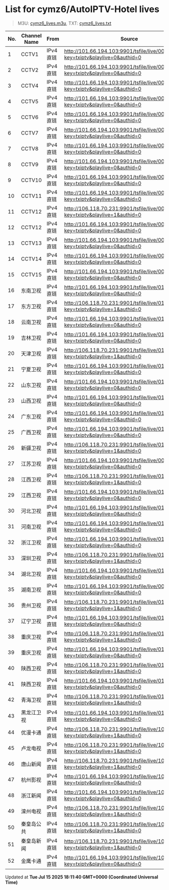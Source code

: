 # List for **cymz6/AutoIPTV-Hotel lives**

> M3U: [cymz6_lives.m3u](/cymz6_lives.m3u), TXT: [cymz6_lives.txt](/txt/cymz6_lives.txt)

| No. | Channel Name | From | Source |
| --- | ------------ | ---- | ------ |
| 1 | CCTV1 | IPv4 直链 | <http://101.66.194.103:9901/tsfile/live/0001_1.m3u8?key=txiptv&playlive=0&authid=0> |
| 2 | CCTV2 | IPv4 直链 | <http://101.66.194.103:9901/tsfile/live/0002_1.m3u8?key=txiptv&playlive=0&authid=0> |
| 3 | CCTV4 | IPv4 直链 | <http://101.66.194.103:9901/tsfile/live/0004_1.m3u8?key=txiptv&playlive=0&authid=0> |
| 4 | CCTV5 | IPv4 直链 | <http://101.66.194.103:9901/tsfile/live/0005_1.m3u8?key=txiptv&playlive=0&authid=0> |
| 5 | CCTV6 | IPv4 直链 | <http://101.66.194.103:9901/tsfile/live/0006_1.m3u8?key=txiptv&playlive=0&authid=0> |
| 6 | CCTV7 | IPv4 直链 | <http://101.66.194.103:9901/tsfile/live/0007_1.m3u8?key=txiptv&playlive=0&authid=0> |
| 7 | CCTV8 | IPv4 直链 | <http://101.66.194.103:9901/tsfile/live/0008_1.m3u8?key=txiptv&playlive=0&authid=0> |
| 8 | CCTV9 | IPv4 直链 | <http://101.66.194.103:9901/tsfile/live/0009_1.m3u8?key=txiptv&playlive=0&authid=0> |
| 9 | CCTV10 | IPv4 直链 | <http://101.66.194.103:9901/tsfile/live/0010_1.m3u8?key=txiptv&playlive=0&authid=0> |
| 10 | CCTV11 | IPv4 直链 | <http://101.66.194.103:9901/tsfile/live/0011_1.m3u8?key=txiptv&playlive=0&authid=0> |
| 11 | CCTV12 | IPv4 直链 | <http://106.118.70.231:9901/tsfile/live/0012_1.m3u8?key=txiptv&playlive=1&authid=0> |
| 12 | CCTV12 | IPv4 直链 | <http://101.66.194.103:9901/tsfile/live/0012_1.m3u8?key=txiptv&playlive=0&authid=0> |
| 13 | CCTV13 | IPv4 直链 | <http://101.66.194.103:9901/tsfile/live/0013_1.m3u8?key=txiptv&playlive=0&authid=0> |
| 14 | CCTV14 | IPv4 直链 | <http://101.66.194.103:9901/tsfile/live/0014_1.m3u8?key=txiptv&playlive=0&authid=0> |
| 15 | CCTV15 | IPv4 直链 | <http://101.66.194.103:9901/tsfile/live/0015_1.m3u8?key=txiptv&playlive=0&authid=0> |
| 16 | 东南卫视 | IPv4 直链 | <http://101.66.194.103:9901/tsfile/live/0137_1.m3u8?key=txiptv&playlive=0&authid=0> |
| 17 | 东方卫视 | IPv4 直链 | <http://106.118.70.231:9901/tsfile/live/0107_1.m3u8?key=txiptv&playlive=1&authid=0> |
| 18 | 云南卫视 | IPv4 直链 | <http://101.66.194.103:9901/tsfile/live/0119_1.m3u8?key=txiptv&playlive=0&authid=0> |
| 19 | 吉林卫视 | IPv4 直链 | <http://101.66.194.103:9901/tsfile/live/0116_1.m3u8?key=txiptv&playlive=0&authid=0> |
| 20 | 天津卫视 | IPv4 直链 | <http://106.118.70.231:9901/tsfile/live/0135_1.m3u8?key=txiptv&playlive=1&authid=0> |
| 21 | 宁夏卫视 | IPv4 直链 | <http://101.66.194.103:9901/tsfile/live/0112_1.m3u8?key=txiptv&playlive=0&authid=0> |
| 22 | 山东卫视 | IPv4 直链 | <http://101.66.194.103:9901/tsfile/live/0131_1.m3u8?key=txiptv&playlive=0&authid=0> |
| 23 | 山西卫视 | IPv4 直链 | <http://101.66.194.103:9901/tsfile/live/0118_1.m3u8?key=txiptv&playlive=0&authid=0> |
| 24 | 广东卫视 | IPv4 直链 | <http://101.66.194.103:9901/tsfile/live/0125_1.m3u8?key=txiptv&playlive=0&authid=0> |
| 25 | 广西卫视 | IPv4 直链 | <http://101.66.194.103:9901/tsfile/live/0113_1.m3u8?key=txiptv&playlive=0&authid=0> |
| 26 | 新疆卫视 | IPv4 直链 | <http://106.118.70.231:9901/tsfile/live/0110_1.m3u8?key=txiptv&playlive=1&authid=0> |
| 27 | 江苏卫视 | IPv4 直链 | <http://101.66.194.103:9901/tsfile/live/0017_1.m3u8?key=txiptv&playlive=0&authid=0> |
| 28 | 江西卫视 | IPv4 直链 | <http://106.118.70.231:9901/tsfile/live/0138_1.m3u8?key=txiptv&playlive=1&authid=0> |
| 29 | 江西卫视 | IPv4 直链 | <http://101.66.194.103:9901/tsfile/live/0138_1.m3u8?key=txiptv&playlive=0&authid=0> |
| 30 | 河北卫视 | IPv4 直链 | <http://101.66.194.103:9901/tsfile/live/0117_1.m3u8?key=txiptv&playlive=0&authid=0> |
| 31 | 河南卫视 | IPv4 直链 | <http://101.66.194.103:9901/tsfile/live/0139_1.m3u8?key=txiptv&playlive=0&authid=0> |
| 32 | 浙江卫视 | IPv4 直链 | <http://101.66.194.103:9901/tsfile/live/0124_1.m3u8?key=txiptv&playlive=0&authid=0> |
| 33 | 深圳卫视 | IPv4 直链 | <http://106.118.70.231:9901/tsfile/live/0126_1.m3u8?key=txiptv&playlive=1&authid=0> |
| 34 | 湖北卫视 | IPv4 直链 | <http://101.66.194.103:9901/tsfile/live/0132_1.m3u8?key=txiptv&playlive=0&authid=0> |
| 35 | 湖南卫视 | IPv4 直链 | <http://101.66.194.103:9901/tsfile/live/0019_1.m3u8?key=txiptv&playlive=0&authid=0> |
| 36 | 贵州卫视 | IPv4 直链 | <http://106.118.70.231:9901/tsfile/live/0120_1.m3u8?key=txiptv&playlive=1&authid=0> |
| 37 | 辽宁卫视 | IPv4 直链 | <http://101.66.194.103:9901/tsfile/live/0121_1.m3u8?key=txiptv&playlive=0&authid=0> |
| 38 | 重庆卫视 | IPv4 直链 | <http://106.118.70.231:9901/tsfile/live/0142_1.m3u8?key=txiptv&playlive=1&authid=0> |
| 39 | 重庆卫视 | IPv4 直链 | <http://101.66.194.103:9901/tsfile/live/0142_1.m3u8?key=txiptv&playlive=0&authid=0> |
| 40 | 陕西卫视 | IPv4 直链 | <http://106.118.70.231:9901/tsfile/live/0136_1.m3u8?key=txiptv&playlive=1&authid=0> |
| 41 | 陕西卫视 | IPv4 直链 | <http://101.66.194.103:9901/tsfile/live/0136_1.m3u8?key=txiptv&playlive=0&authid=0> |
| 42 | 青海卫视 | IPv4 直链 | <http://106.118.70.231:9901/tsfile/live/0140_1.m3u8?key=txiptv&playlive=1&authid=0> |
| 43 | 黑龙江卫视 | IPv4 直链 | <http://101.66.194.103:9901/tsfile/live/0143_1.m3u8?key=txiptv&playlive=0&authid=0> |
| 44 | 优漫卡通 | IPv4 直链 | <http://106.118.70.231:9901/tsfile/live/1013_1.m3u8?key=txiptv&playlive=1&authid=0> |
| 45 | 卢龙电视 | IPv4 直链 | <http://106.118.70.231:9901/tsfile/live/1016_1.m3u8?key=txiptv&playlive=1&authid=0> |
| 46 | 唐山新闻 | IPv4 直链 | <http://106.118.70.231:9901/tsfile/live/1009_1.m3u8?key=txiptv&playlive=1&authid=0> |
| 47 | 杭州影视 | IPv4 直链 | <http://101.66.194.103:9901/tsfile/live/1011_1.m3u8?key=txiptv&playlive=0&authid=0> |
| 48 | 浙江新闻 | IPv4 直链 | <http://101.66.194.103:9901/tsfile/live/1005_1.m3u8?key=txiptv&playlive=0&authid=0> |
| 49 | 滦州电视 | IPv4 直链 | <http://106.118.70.231:9901/tsfile/live/1018_1.m3u8?key=txiptv&playlive=1&authid=0> |
| 50 | 秦皇岛公共 | IPv4 直链 | <http://106.118.70.231:9901/tsfile/live/1007_1.m3u8?key=txiptv&playlive=1&authid=0> |
| 51 | 秦皇岛新闻 | IPv4 直链 | <http://106.118.70.231:9901/tsfile/live/1006_1.m3u8?key=txiptv&playlive=1&authid=0> |
| 52 | 金鹰卡通 | IPv4 直链 | <http://101.66.194.103:9901/tsfile/live/1000_1.m3u8?key=txiptv&playlive=0&authid=0> |

Updated at **Tue Jul 15 2025 18:11:40 GMT+0000 (Coordinated Universal Time)**
